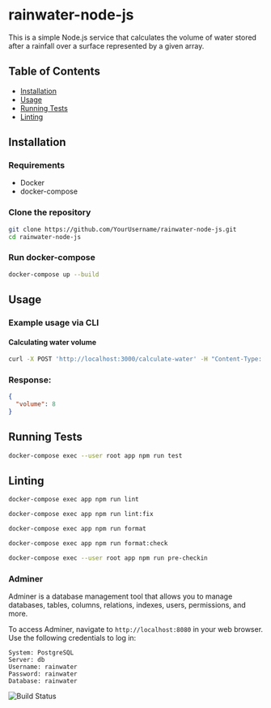 # rainwater-node-js

This is a simple Node.js service that calculates the volume of water stored after a rainfall over a surface represented by a given array.

## Table of Contents

- [Installation](#installation)
- [Usage](#usage)
- [Running Tests](#running-tests)
- [Linting](#linting)

## Installation

### Requirements
* Docker
* docker-compose

### Clone the repository
```sh
git clone https://github.com/YourUsername/rainwater-node-js.git
cd rainwater-node-js
```

### Run docker-compose
```sh
docker-compose up --build
```

## Usage

### Example usage via CLI
#### Calculating water volume

```sh
curl -X POST 'http://localhost:3000/calculate-water' -H "Content-Type: application/json" -d '{"heights":[4, 1, 1, 0, 2, 3]}'
```
### Response:
```json
{
  "volume": 8
}
```
## Running Tests
```sh
docker-compose exec --user root app npm run test
```


## Linting
```sh
docker-compose exec app npm run lint
```
```sh
docker-compose exec app npm run lint:fix
```
```sh
docker-compose exec app npm run format
```
```sh
docker-compose exec app npm run format:check
```
```sh
docker-compose exec --user root app npm run pre-checkin
```

### Adminer
Adminer is a database management tool that allows you to manage databases, tables, columns, relations, indexes, users, permissions, and more.

To access Adminer, navigate to `http://localhost:8080` in your web browser. Use the following credentials to log in:
```
System: PostgreSQL
Server: db
Username: rainwater
Password: rainwater
Database: rainwater
```


![Build Status](https://github.com/TMichaelan/rainwater-node-js/actions/workflows/ci.yml/badge.svg)